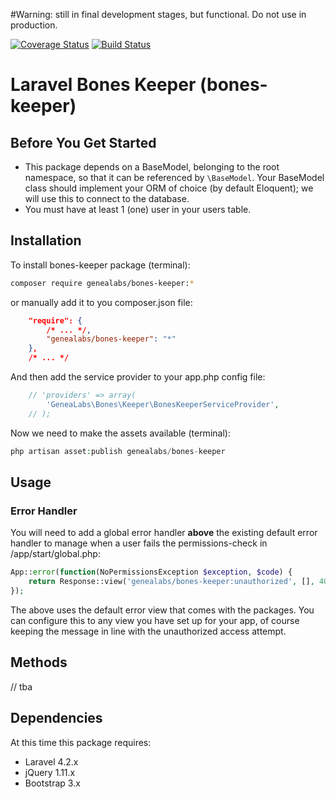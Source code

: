 #Warning: still in final development stages, but functional. Do not use in production.

[![Coverage Status](https://img.shields.io/coveralls/GeneaLabs/bones-keeper.svg)](https://coveralls.io/r/GeneaLabs/bones-keeper) 
[![Build Status](https://travis-ci.org/GeneaLabs/bones-keeper.svg)](https://travis-ci.org/GeneaLabs/bones-keeper)

# Laravel Bones Keeper (bones-keeper)

## Before You Get Started

- This package depends on a BaseModel, belonging to the root namespace, so that it can be referenced by `\BaseModel`. Your BaseModel class should implement your ORM of choice (by default Eloquent); we will use this to connect to the database.
- You must have at least 1 (one) user in your users table.

## Installation

To install bones-keeper package (terminal):

```sh
composer require genealabs/bones-keeper:*
```

or manually add it to you composer.json file:

```json
    "require": {
        /* ... */,
        "genealabs/bones-keeper": "*"
    },
    /* ... */
```

And then add the service provider to your app.php config file:
```php
	// 'providers' => array(
		'GeneaLabs\Bones\Keeper\BonesKeeperServiceProvider',
    // );
```

Now we need to make the assets available (terminal):
```php
php artisan asset:publish genealabs/bones-keeper
```

## Usage

### Error Handler
You will need to add a global error handler **above** the existing default error handler to manage when a user fails the permissions-check in 
/app/start/global.php:

```php
App::error(function(NoPermissionsException $exception, $code) {
	return Response::view('genealabs/bones-keeper:unauthorized', [], 404);
});
```

The above uses the default error view that comes with the packages. You can configure this to any view you have set up 
for your app, of course keeping the message in line with the unauthorized access attempt.

## Methods

// tba

## Dependencies

At this time this package requires:

- Laravel 4.2.x
- jQuery 1.11.x
- Bootstrap 3.x
